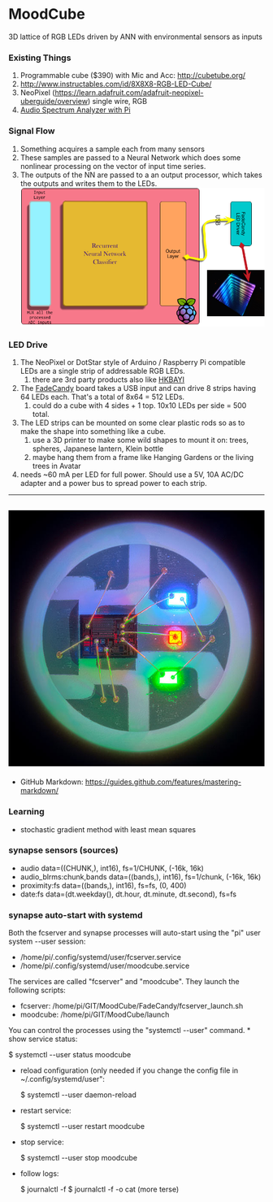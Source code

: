 # MoodCube
3D lattice of RGB LEDs driven by ANN with environmental sensors as inputs


### Existing Things
1. Programmable cube ($390) with Mic and Acc:  http://cubetube.org/
1. http://www.instructables.com/id/8X8X8-RGB-LED-Cube/
1. NeoPixel (https://learn.adafruit.com/adafruit-neopixel-uberguide/overview) single wire, RGB
1. [Audio Spectrum Analyzer with Pi](https://github.com/karlstav/cava)

### Signal Flow
1. Something acquires a sample each from many sensors
1. These samples are passed to a Neural Network which does some nonlinear processing on the vector of input time series.
1. The outputs of the NN are passed to a an output processor, which takes the outputs and writes them to the LEDs.
![Block diagram](images/MoodCubeFlow.png)

### LED Drive
1. The NeoPixel or DotStar style of Arduino / Raspberry Pi compatible LEDs are a single strip of addressable RGB LEDs.
    1. there are 3rd party products also like [HKBAYI](https://www.amazon.com/240pixels-programmable-Individually-addressable-Waterproof/dp/B00K7UHPEC/ref=sr_1_2?s=musical-instruments&ie=UTF8&qid=1492325071&sr=1-2&keywords=neopixel)
1. The [FadeCandy](http://www.misc.name/fadecandy) board takes a USB input and can drive 8 strips having 64 LEDs each. That's a total of 8x64 = 512 LEDs.
    1. could do a cube with 4 sides + 1 top. 10x10 LEDs per side = 500 total.
1. The LED strips can be mounted on some clear plastic rods so as to make the shape into something like a cube.
    1. use a 3D printer to make some wild shapes to mount it on: trees, spheres, Japanese lantern, Klein bottle
    1. maybe hang them from a frame like Hanging Gardens or the living trees in Avatar
1. needs ~60 mA per LED for full power. Should use a 5V, 10A AC/DC adapter and a power bus to spread power to each strip.
------
![zoom in on a NeoPixel](images/led_strips_single-neopixel.jpg)
------
* GitHub Markdown: https://guides.github.com/features/mastering-markdown/

### Learning
* stochastic gradient method with least mean squares


### synapse sensors (sources)

* audio                     data=((CHUNK,), int16), fs=1/CHUNK, (-16k, 16k)
* audio_blrms:chunk,bands   data=((bands,), int16), fs=1/chunk, (-16k, 16k)
* proximity:fs              data=((bands,), int16), fs=fs,      (0, 400)
* date:fs                   data=(dt.weekday(), dt.hour, dt.minute, dt.second), fs=fs


### synapse auto-start with systemd

Both the fcserver and synapse processes will auto-start using the "pi"
user system --user session:

* /home/pi/.config/systemd/user/fcserver.service
* /home/pi/.config/systemd/user/moodcube.service

The services are called "fcserver" and "moodcube".  They launch the
following scripts:

* fcserver: /home/pi/GIT/MoodCube/FadeCandy/fcserver_launch.sh
* moodcube: /home/pi/GIT/MoodCube/launch

You can control the processes using the "systemctl --user" command.  *
show service status:

  $ systemctl --user status moodcube

* reload configuration (only needed if you change the config file in
  ~/.config/systemd/user":

  $ systemctl --user daemon-reload

* restart service:

  $ systemctl --user restart moodcube

* stop service:

  $ systemctl --user stop moodcube

* follow logs:

  $ journalctl -f
  $ journalctl -f -o cat   (more terse)
